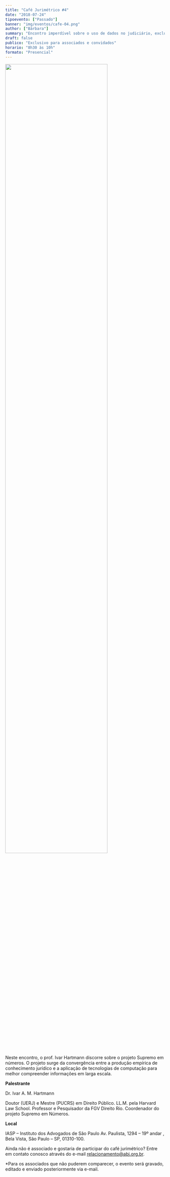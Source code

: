 ```yaml
---
title: "Café Jurimétrico #4"
date: "2018-07-24"
tipoevento: ["Passado"]
banner: "img/eventos/cafe-04.png"
author: ["Bárbara"]
summary: "Encontro imperdível sobre o uso de dados no judiciário, exclusivo para associados e convidados."
draft: false
publico: "Exclusivo para associados e convidados"
horario: "8h30 às 10h"
formato: "Presencial"
---
```


<img src="/img/eventos/cafe-04.png" width="80%">

Neste encontro, o prof. Ivar Hartmann discorre sobre o projeto Supremo em números. O projeto surge da convergência entre a produção empírica de conhecimento jurídico e a aplicação de tecnologias de computação para melhor compreender informações em larga escala.

**Palestrante**

Dr. Ivar A. M. Hartmann

Doutor (UERJ) e Mestre (PUCRS) em Direito Público. LL.M. pela Harvard Law School. Professor e Pesquisador da FGV Direito Rio. Coordenador do projeto Supremo em Números.

**Local**

IASP – Instituto dos Advogados de São Paulo
Av. Paulista, 1294 – 19º andar , Bela Vista, São Paulo – SP, 01310-100.

Ainda não é associado e gostaria de participar do café jurimétrico?
Entre em contato conosco através do e-mail [relacionamento@abj.org.br](mailto:relacionamento@abj.org.br).

*Para os associados que não puderem comparecer, o evento será gravado, editado e enviado posteriormente via e-mail.
